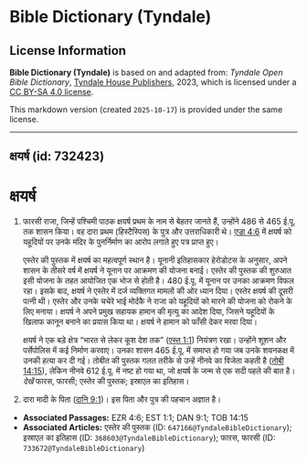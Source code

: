 # Bible Dictionary (Tyndale)

## License Information

**Bible Dictionary (Tyndale)** is based on and adapted from: _Tyndale Open Bible Dictionary_, [Tyndale House Publishers](https://tyndaleopenresources.com/), 2023, which is licensed under a [CC BY-SA 4.0 license](https://creativecommons.org/licenses/by-sa/4.0/legalcode.en).

This markdown version (created `2025-10-17`) is provided under the same license.



--------------------------------

## क्षयर्ष (id: 732423)

क्षयर्ष
=======

1. फारसी राजा, जिन्हें पश्चिमी पाठक क्षयर्ष प्रथम के नाम से बेहतर जानते हैं, उन्होंने 486 से 465 ई.पू. तक शासन किया। वह दारा प्रथम (हिस्टैस्पिस) के पुत्र और उत्तराधिकारी थे। [एज्रा 4:6](https://ref.ly/Ezra4:6) में क्षयर्ष को यहूदियों पर उनके मंदिर के पुनर्निर्माण का आरोप लगाते हुए पत्र प्राप्त हुए।

    एस्तेर की पुस्तक में क्षयर्ष का महत्वपूर्ण स्थान है। यूनानी इतिहासकार हेरोडोटस के अनुसार, अपने शासन के तीसरे वर्ष में क्षयर्ष ने यूनान पर आक्रमण की योजना बनाई। एस्तेर की पुस्तक की शुरुआत इसी योजना के तहत आयोजित एक भोज से होती है। 480 ई.पू. में यूनान पर उनका आक्रमण विफल रहा। इसके बाद, क्षयर्ष ने एस्तेर में दर्ज व्यक्तिगत मामलों की ओर ध्यान दिया। एस्तेर क्षयर्ष की दूसरी पत्नी थी। एस्तेर और उनके चचेरे भाई मोर्दकै ने राजा को यहूदियों को मारने की योजना को रोकने के लिए मनाया। क्षयर्ष ने अपने प्रमुख सहायक हामान की मृत्यु का आदेश दिया, जिसने यहूदियों के खिलाफ कानून बनाने का प्रयास किया था। क्षयर्ष ने हामान को फाँसी देकर मरवा दिया।

    क्षयर्ष ने एक बड़े क्षेत्र “भारत से लेकर कूश देश तक” ([एस्त 1:1](https://ref.ly/Esth1:1)) नियंत्रण रखा। उन्होंने शूशन और पर्सेपोलिस में कई निर्माण करवाए। उनका शासन 465 ई.पू. में समाप्त हो गया जब उनके शयनकक्ष में उनकी हत्या कर दी गई। तोबीत की पुस्तक गलत तरीके से उन्हें नीनवे का विजेता कहती है ([तोबी 14:15](https://ref.ly/Tob14:15)), लेकिन नीनवे 612 ई.पू. में नष्ट हो गया था, जो क्षयर्ष के जन्म से एक सदी पहले की बात है। *देखें* फारस, फारसी; एस्तेर की पुस्तक; इस्राएल का इतिहास।

2. दारा मादी के पिता ([दानि 9:1](https://ref.ly/Dan9:1))। इस पिता और पुत्र की पहचान अज्ञात है।

* **Associated Passages:** EZR 4:6; EST 1:1; DAN 9:1; TOB 14:15
* **Associated Articles:** एस्तेर की पुस्तक (ID: `647166@TyndaleBibleDictionary`); इस्राएल का इतिहास  (ID: `368603@TyndaleBibleDictionary`); फारस, फारसी (ID: `733672@TyndaleBibleDictionary`)

